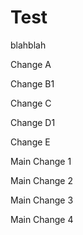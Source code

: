 # Test
blahblah

Change A

Change B1

Change C

Change D1

Change E

Main Change 1

Main Change 2

Main Change 3

Main Change 4